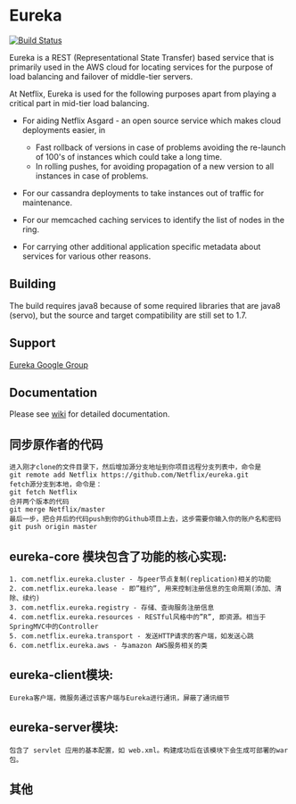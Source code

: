 Eureka
=====
[![Build Status](https://netflixoss.ci.cloudbees.com/job/NetflixOSS/job/eureka/job/eureka-snapshot/badge/icon)](https://netflixoss.ci.cloudbees.com/job/NetflixOSS/job/eureka/job/eureka-snapshot/)

Eureka is a REST (Representational State Transfer) based service that is primarily used in the AWS cloud for locating services for the purpose of load balancing and failover of middle-tier servers.

At Netflix, Eureka is used for the following purposes apart from playing a critical part in mid-tier load balancing.

* For aiding Netflix Asgard - an open source service which makes cloud deployments easier, in  
    + Fast rollback of versions in case of problems avoiding the re-launch of 100's of instances which 
      could take a long time.
    + In rolling pushes, for avoiding propagation of a new version to all instances in case of problems.

* For our cassandra deployments to take instances out of traffic for maintenance.

* For our memcached caching services to identify the list of nodes in the ring.

* For carrying other additional application specific metadata about services for various other reasons.


Building
----------
The build requires java8 because of some required libraries that are java8 (servo), but the source and target compatibility are still set to 1.7.


Support
----------
[Eureka Google Group](https://groups.google.com/forum/?fromgroups#!forum/eureka_netflix)


Documentation
--------------
Please see [wiki](https://github.com/Netflix/eureka/wiki) for detailed documentation.

同步原作者的代码
--------------
    进入刚才clone的文件目录下，然后增加源分支地址到你项目远程分支列表中，命令是
    git remote add Netflix https://github.com/Netflix/eureka.git
    fetch源分支到本地，命令是：
    git fetch Netflix
    合并两个版本的代码
    git merge Netflix/master
    最后一步，把合并后的代码push到你的Github项目上去，这步需要你输入你的账户名和密码
    git push origin master
 eureka-core 模块包含了功能的核心实现: 
 --------------     
    1. com.netflix.eureka.cluster - 与peer节点复制(replication)相关的功能 
    2. com.netflix.eureka.lease - 即”租约”, 用来控制注册信息的生命周期(添加、清除、续约) 
    3. com.netflix.eureka.registry - 存储、查询服务注册信息 
    4. com.netflix.eureka.resources - RESTful风格中的”R”, 即资源。相当于SpringMVC中的Controller 
    5. com.netflix.eureka.transport - 发送HTTP请求的客户端，如发送心跳 
    6. com.netflix.eureka.aws - 与amazon AWS服务相关的类
    
  eureka-client模块: 
  --------------   
    Eureka客户端，微服务通过该客户端与Eureka进行通讯，屏蔽了通讯细节
    
  eureka-server模块: 
  --------------   
    包含了 servlet 应用的基本配置，如 web.xml。构建成功后在该模块下会生成可部署的war包。
   其他
   -----